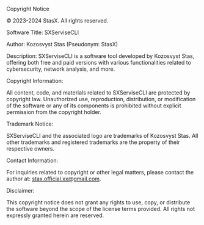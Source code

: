 Copyright Notice

© 2023-2024 StasX. All rights reserved.

Software Title: SXServiseCLI

Author: Kozosvyst Stas (Pseudonym: StasX)

Description: SXServiseCLI is a software tool developed by Kozosvyst Stas, offering both free and paid versions 
with various functionalities related to cybersecurity, network analysis, and more.

Copyright Information:

All content, code, and materials related to SXServiseCLI are protected by copyright law. Unauthorized use, reproduction, 
distribution, or modification of the software or any of its components is prohibited without explicit permission from the 
copyright holder.

Trademark Notice:

SXServiseCLI and the associated logo are trademarks of Kozosvyst Stas. All other trademarks and registered trademarks are 
the property of their respective owners.

Contact Information:

For inquiries related to copyright or other legal matters, please contact the author at: stax.official.xx@gmail.com.

Disclaimer:

This copyright notice does not grant any rights to use, copy, or distribute the software beyond the scope of the license 
terms provided. All rights not expressly granted herein are reserved.
